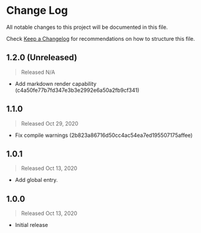 # Change Log

All notable changes to this project will be documented in this file.

Check [Keep a Changelog](http://keepachangelog.com/) for recommendations on how to structure this file.


## 1.2.0 (Unreleased)
> Released N/A

* Add markdown render capability (c4a50fe77b7fd347e3b3e2992e6a50a2fb9cf341)

## 1.1.0
> Released Oct 29, 2020

* Fix compile warnings (2b823a86716d50cc4ac54ea7ed195507175affee)

## 1.0.1
> Released Oct 13, 2020

* Add global entry.

## 1.0.0
> Released Oct 13, 2020

* Initial release
